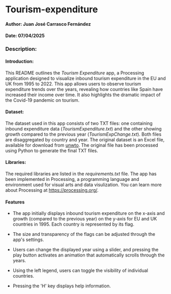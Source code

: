 # Tourism-expenditure
#### Author: Juan José Carrasco Fernández
#### Date: 07/04/2025
### Description:
#### Introduction:

This README outlines the *Tourism Expenditure* app, a Processing application designed to visualize inbound tourism expenditure in the EU and UK from 1995 to 2022. This app allows users to observe tourism expenditure trends over the years, revealing how countries like Spain have increased their income over time. It also highlights the dramatic impact of the Covid-19 pandemic on tourism. 

#### Dataset:

The dataset used in this app consists of two TXT files: one containing inbound expenditure data (*TourismExpenditure.txt*) and the other showing growth compared to the previous year (*TourismExpChange.txt*). Both files are disaggregated by country and year. The original dataset is an Excel file, available for download from [unwto](https://www.unwto.org/tourism-statistics/tourism-statistics-database). The original file has been processed using Python to generate the final TXT files.

#### Libraries:

The required libraries are listed in the *requirements.txt* file. The app has been implemented in Processing, a programming language and environment used for visual arts and data visulization. You can learn more about Processing at https://processing.org/.

#### Features

* The app initially displays inbound tourism expenditure on the x-axis and growth (compared to the previous year) on the y-axis for EU and UK countries in 1995. Each country is represented by its flag.

* The size and transparency of the flags can be adjusted through the app's settings.

* Users can change the displayed year using a slider, and pressing the play button activates an animation that automatically scrolls through the years.

* Using the left legend, users can toggle the visibility of individual countries.

* Pressing the 'H' key displays help information.





